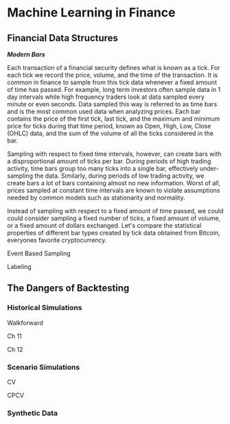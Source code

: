 # Machine Learning in Finance

## Financial Data Structures

***Modern Bars***


Each transaction of a financial security defines what is known as a tick. For each tick we record the price, volume, and the time of the transaction. It is common in finance to sample from this tick data whenever a fixed amount of time has passed. For example, long term investors often sample data in 1 day intervals while high frequency traders look at data sampled every minute or even seconds. Data sampled this way is referred to as time bars and is the most common used data when analyzing prices. Each bar contains the price of the first tick, last tick, and the maximum and minimum price for ticks during that time period, known as Open, High, Low, Close (OHLC) data, and the sum of the volume of all the ticks considered in the bar.

Sampling with respect to fixed time intervals, however, can create bars with a disproportional amount of ticks per bar. During periods of high trading activity, time bars group too many ticks into a single bar, effectively under-sampling the data. Similarly, during periods of low trading activity, we create bars a lot of bars containing almost no new information. Worst of all, prices sampled at constant time intervals are known to violate assumptions needed by common models such as stationarity and normality.

Instead of sampling with respect to a fixed amount of time passed, we could could consider sampling a fixed number of ticks, a fixed amount of volume, or a fixed amount of dollars exchanged. Let's compare the statistical properties of different bar types created by tick data obtained from Bitcoin, everyones favorite cryptocurrency.

Event Based Sampling

Labeling 

## The Dangers of Backtesting 

### Historical Simulations
Walkforward

Ch 11

Ch 12

### Scenario Simulations

CV

CPCV

### Synthetic Data
